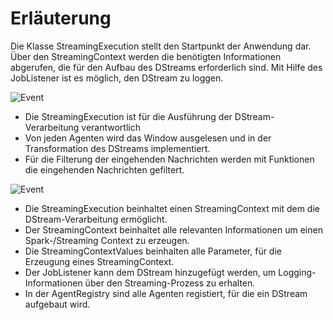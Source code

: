 # Erläuterung

Die Klasse StreamingExecution stellt den Startpunkt der Anwendung dar.
Über den StreamingContext werden die benötigten Informationen
abgerufen, die für den Aufbau des DStreams erforderlich sind. 
Mit Hilfe des JobListener ist es möglich, den DStream zu loggen.

![Event](https://github.com/PeterThies/Event-Processing/blob/IngoTrautwein/diagrams/eventprocessing/consume/Consume_Spark_Streaming_1.JPG)

* Die StreamingExecution ist für die Ausführung der DStream-Verarbeitung verantwortlich
* Von jeden Agenten wird das Window ausgelesen und in der Transformation des DStreams implementiert.
* Für die Filterung der eingehenden Nachrichten werden mit Funktionen die eingehenden Nachrichten gefiltert.

![Event](https://github.com/PeterThies/Event-Processing/blob/IngoTrautwein/diagrams/eventprocessing/consume/Consume_Spark_Streaming_2.JPG)

* Die StreamingExecution beinhaltet einen StreamingContext mit dem die DStream-Verarbeitung ermöglicht.
* Der StreamingContext beinhaltet alle relevanten Informationen um einen Spark-/Streaming Context zu erzeugen.
* Die StreamingContextValues beinhalten alle Parameter, für die Erzeugung eines StreamingContext.
* Der JobListener kann dem DStream hinzugefügt werden, um Logging-Informationen über den Streaming-Prozess zu erhalten.
* In der AgentRegistry sind alle Agenten registiert, für die ein DStream aufgebaut wird.

